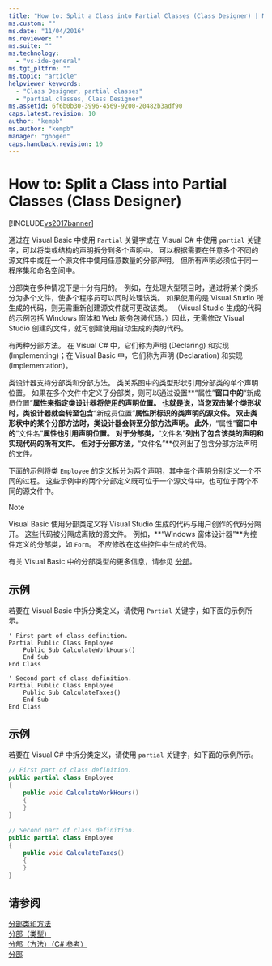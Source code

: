 ```yaml
---
title: "How to: Split a Class into Partial Classes (Class Designer) | Microsoft Docs"
ms.custom: ""
ms.date: "11/04/2016"
ms.reviewer: ""
ms.suite: ""
ms.technology: 
  - "vs-ide-general"
ms.tgt_pltfrm: ""
ms.topic: "article"
helpviewer_keywords: 
  - "Class Designer, partial classes"
  - "partial classes, Class Designer"
ms.assetid: 6f6b0b30-3996-4569-9200-20482b3adf90
caps.latest.revision: 10
author: "kempb"
ms.author: "kempb"
manager: "ghogen"
caps.handback.revision: 10
---
```

# How to: Split a Class into Partial Classes (Class Designer)
[!INCLUDE[vs2017banner](../code-quality/includes/vs2017banner.md)]

通过在 Visual Basic 中使用 `Partial` 关键字或在 Visual C\# 中使用 `partial` 关键字，可以将类或结构的声明拆分到多个声明中。  可以根据需要在任意多个不同的源文件中或在一个源文件中使用任意数量的分部声明。  但所有声明必须位于同一程序集和命名空间中。  
  
 分部类在多种情况下是十分有用的。  例如，在处理大型项目时，通过将某个类拆分为多个文件，使多个程序员可以同时处理该类。  如果使用的是 Visual Studio 所生成的代码，则无需重新创建源文件就可更改该类。  （Visual Studio 生成的代码的示例包括 Windows 窗体和 Web 服务包装代码。）因此，无需修改 Visual Studio 创建的文件，就可创建使用自动生成的类的代码。  
  
 有两种分部方法。  在 Visual C\# 中，它们称为声明 \(Declaring\) 和实现 \(Implementing\)；在 Visual Basic 中，它们称为声明 \(Declaration\) 和实现 \(Implementation\)。  
  
 类设计器支持分部类和分部方法。  类关系图中的类型形状引用分部类的单个声明位置。  如果在多个文件中定义了分部类，则可以通过设置**“属性”**窗口中的**“新成员位置”**属性来指定类设计器将使用的声明位置。  也就是说，当您双击某个类形状时，类设计器就会转至包含**“新成员位置”**属性所标识的类声明的源文件。  双击类形状中的某个分部方法时，类设计器会转至分部方法声明。  此外，**“属性”**窗口中的**“文件名”**属性也引用声明位置。  对于分部类，**“文件名”**列出了包含该类的声明和实现代码的所有文件。  但对于分部方法，**“文件名”**仅列出了包含分部方法声明的文件。  
  
 下面的示例将类 `Employee` 的定义拆分为两个声明，其中每个声明分别定义一个不同的过程。  这些示例中的两个分部定义既可位于一个源文件中，也可位于两个不同的源文件中。  
  
> [!NOTE]
>  Visual Basic 使用分部类定义将 Visual Studio 生成的代码与用户创作的代码分隔开。  这些代码被分隔成离散的源文件。  例如，**“Windows 窗体设计器”**为控件定义的分部类，如 `Form`。  不应修改在这些控件中生成的代码。  
  
 有关 Visual Basic 中的分部类型的更多信息，请参见 [分部](/dotnet/visual-basic/language-reference/modifiers/partial)。  
  
## 示例  
 若要在 Visual Basic 中拆分类定义，请使用 `Partial` 关键字，如下面的示例所示。  
  
```vb#  
' First part of class definition.  
Partial Public Class Employee  
    Public Sub CalculateWorkHours()  
    End Sub  
End Class  
  
' Second part of class definition.  
Partial Public Class Employee  
    Public Sub CalculateTaxes()  
    End Sub  
End Class  
```  
  
## 示例  
 若要在 Visual C\# 中拆分类定义，请使用 `partial` 关键字，如下面的示例所示。  
  
```c#  
// First part of class definition.  
public partial class Employee  
{  
    public void CalculateWorkHours()  
    {  
    }  
}  
  
// Second part of class definition.  
public partial class Employee  
{  
    public void CalculateTaxes()  
    {  
    }  
}  
```  
  
## 请参阅  
 [分部类和方法](/dotnet/csharp/programming-guide/classes-and-structs/partial-classes-and-methods)   
 [分部（类型）](/dotnet/csharp/language-reference/keywords/partial-type)   
 [分部（方法）（C\# 参考）](/dotnet/csharp/language-reference/keywords/partial-method)   
 [分部](/dotnet/visual-basic/language-reference/modifiers/partial)